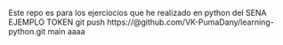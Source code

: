 Este repo es para los ejerciocios que he realizado en python del SENA
EJEMPLO TOKEN
git push https://<TOKEN>@github.com/VK-PumaDany/learning-python.git main
aaaa

